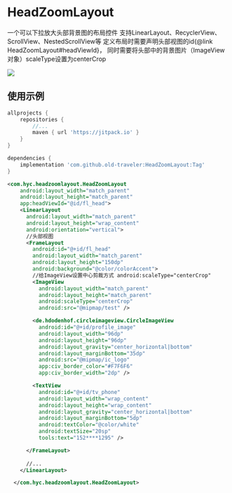 # HeadZoomLayout
一个可以下拉放大头部背景图的布局控件
支持LinearLayout、RecyclerView、ScrollView、NestedScrollView等
定义布局时需要声明头部视图的id{@link HeadZoomLayout#headViewId}，
同时需要将头部中的背景图片（ImageView对象）scaleType设置为centerCrop

[![](https://jitpack.io/v/old-traveler/HeadZoomLayout.svg)](https://jitpack.io/#old-traveler/HeadZoomLayout)

## 使用示例


```groovy
allprojects {
	repositories {
		//...
		maven { url 'https://jitpack.io' }
	}
}
```

```groovy
dependencies {
	implementation 'com.github.old-traveler:HeadZoomLayout:Tag'
}
```

```xml
<com.hyc.headzoomlayout.HeadZoomLayout
    android:layout_width="match_parent"
    android:layout_height="match_parent"
    app:headViewId="@id/fl_head">
    <LinearLayout
      android:layout_width="match_parent"
      android:layout_height="wrap_content"
      android:orientation="vertical">
      //头部视图
      <FrameLayout
        android:id="@+id/fl_head"
        android:layout_width="match_parent"
        android:layout_height="150dp"
        android:background="@color/colorAccent">
        //给ImageView设置中心剪裁方式 android:scaleType="centerCrop"
        <ImageView
          android:layout_width="match_parent"
          android:layout_height="match_parent"
          android:scaleType="centerCrop"
          android:src="@mipmap/test" />

        <de.hdodenhof.circleimageview.CircleImageView
          android:id="@+id/profile_image"
          android:layout_width="96dp"
          android:layout_height="96dp"
          android:layout_gravity="center_horizontal|bottom"
          android:layout_marginBottom="35dp"
          android:src="@mipmap/ic_logo"
          app:civ_border_color="#F7F6F6"
          app:civ_border_width="2dp" />

        <TextView
          android:id="@+id/tv_phone"
          android:layout_width="wrap_content"
          android:layout_height="wrap_content"
          android:layout_gravity="center_horizontal|bottom"
          android:layout_marginBottom="5dp"
          android:textColor="@color/white"
          android:textSize="20sp"
          tools:text="152****1295" />

      </FrameLayout>
      
      //...
    </LinearLayout>

  </com.hyc.headzoomlayout.HeadZoomLayout>

```



